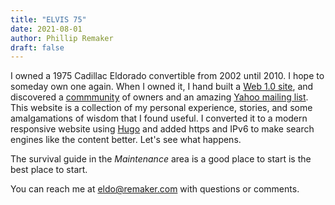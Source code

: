 ```yaml
---
title: "ELVIS 75"
date: 2021-08-01
author: Phillip Remaker
draft: false
---
```


I owned a 1975 Cadillac Eldorado convertible from 2002 until 2010. I hope to someday own one again. When I owned it, I hand built a [Web 1.0 site](https://web.archive.org/web/20021211165958/http://www.remaker.com/caddy/), and discovered a [commmunity](https://web.archive.org/web/20030214090201/http://www.1975eldorado.com/) of owners and an amazing [Yahoo mailing list](https://thecml.groups.io/g/main). This website is a collection of my personal experience, stories, and some amalgamations of wisdom that I found useful. I converted it to a modern responsive website using [Hugo](https://gohugo.io/) and added https and IPv6 to make search engines like the content better. Let's see what happens.

The survival guide in the *Maintenance* area is a good place to start is the best place to start.

 You can reach me at [eldo@remaker.com](mailto:eldo+click@remaker.com) with questions or comments.
